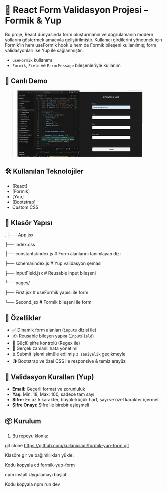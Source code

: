 # 🧩 React Form Validasyon Projesi – Formik & Yup

Bu proje, React dünyasında form oluşturmanın ve doğrulamanın modern yollarını göstermek amacıyla geliştirilmiştir.
Kullanıcı girdilerini yönetmek için Formik'in hem useFormik hook'u hem de Formik bileşeni kullanılmış; form validasyonları ise Yup ile sağlanmıştır.

- `useFormik` kullanımı
- `Formik`, `Field` ve `ErrorMessage` bileşenleriyle kullanım

## 🚀 Canlı Demo

> ![Formik-Yup](./assets/FORMIK-YUP.gif)

## 🛠 Kullanılan Teknolojiler

- [React]
- [Formik]
- [Yup]
- [Bootstrap]
- Custom CSS

## 📁 Klasör Yapısı

.
├── App.jsx

├── index.css

├── constants/index.js # Form alanlarını tanımlayan dizi

├── schema/index.js # Yup validasyon şeması

├── InputField.jsx # Reusable input bileşeni

└── pages/

├── First.jsx # useFormik yapısı ile form

└── Second.jsx # Formik bileşeni ile form

## 🧪 Özellikler

- ✅ Dinamik form alanları (`inputs` dizisi ile)
- ✍️ Reusable bileşen yapısı (`InputField`)
- 🔐 Güçlü şifre kontrolü (Regex ile)
- 🔄 Gerçek zamanlı hata yönetimi
- ⏳ Submit işlemi simüle edilmiş `3 saniyelik` gecikmeyle
- 🌗 Bootstrap ve özel CSS ile responsive & temiz arayüz

## 📌 Validasyon Kuralları (Yup)

- **Email:** Geçerli format ve zorunluluk
- **Yaş:** Min: 18, Max: 100, sadece tam sayı
- **Şifre:** En az 5 karakter, büyük-küçük harf, sayı ve özel karakter içermeli
- **Şifre Onayı:** Şifre ile birebir eşleşmeli

## 📦 Kurulum

1. Bu repoyu klonla:

git clone https://github.com/kullaniciadi/formik-yup-form.git

Klasöre gir ve bağımlılıkları yükle:

Kodu kopyala
cd formik-yup-form

npm install
Uygulamayı başlat:

Kodu kopyala
npm run dev
